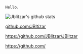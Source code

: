 `Hello.`


![Jblitzar's github stats](https://github-readme-stats.vercel.app/api?username=jblitzar&show_icons=true&show=reviews,discussions_started,discussions_answered,prs_merged,prs_merged_percentage&theme=transparent&include_all_commits=true)


[github.com/JBltizar
](https://github.com/Jblitzar)

https://github.com/JBlitzar/JBlitzar

https://github.com/
